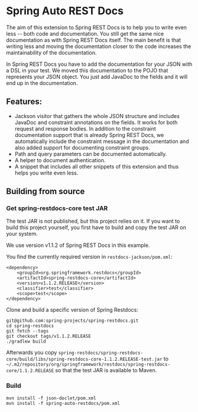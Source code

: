 # Spring Auto REST Docs

The aim of this extension to Spring REST Docs is to help you to write
even less -- both code and documentation.
You still get the same nice documentation as with Spring REST Docs itself.
The main benefit is that writing less and moving the documentation closer
to the code increases the maintainability of the documentation.

In Spring REST Docs you have to add the documentation for your JSON with
a DSL in your test. We moved this documentation to the POJO that represents
your JSON object. You just add JavaDoc to the fields and it will end
up in the documentation.

## Features:

* Jackson visitor that gathers the whole JSON structure and includes JavaDoc
and constraint annotations on the fields. It works for both request and
response bodies. In addition to the constraint documentation support that
is already Spring REST Docs, we automatically include the constraint message
in the documentation and also added support for documenting constraint groups.
* Path and query parameters can be documented automatically.
* A helper to document authentication.
* A snippet that includes all other snippets of this extension and thus helps
you write even less.

## Building from source

### Get spring-restdocs-core test JAR

The test JAR is not published, but this project relies on it.
If you want to build this project yourself, you first have to build and copy the test JAR on your system.

We use version v1.1.2 of Spring REST Docs in this example.

You find the currently required version in `restdocs-jackson/pom.xml`:

```
<dependency>
    <groupId>org.springframework.restdocs</groupId>
    <artifactId>spring-restdocs-core</artifactId>
    <version>v1.1.2.RELEASE</version>
    <classifier>test</classifier>
    <scope>test</scope>
</dependency>
```

Clone and build a specific version of Spring Restdocs:
```
git@github.com:spring-projects/spring-restdocs.git
cd spring-restdocs
git fetch --tags
git checkout tags/v1.1.2.RELEASE
./gradlew build
```

Afterwards you copy
`spring-restdocs/spring-restdocs-core/build/libs/spring-restdocs-core-1.1.2.RELEASE-test.jar`
to
`~/.m2/repository/org/springframework/restdocs/spring-restdocs-core/1.1.2.RELEASE`
so that the test JAR is available to Maven.

### Build

```
mvn install -f json-doclet/pom.xml
mvn install -f spring-auto-restdocs/pom.xml
```
